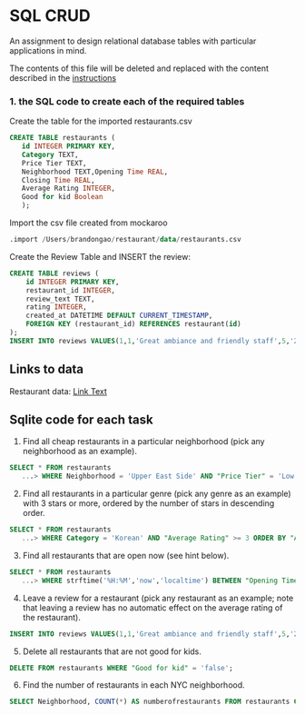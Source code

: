 # SQL CRUD

An assignment to design relational database tables with particular applications in mind.

The contents of this file will be deleted and replaced with the content described in the [instructions](./instructions.md)

### 1. the SQL code to create each of the required tables

Create the table for the imported restaurants.csv

```sql
CREATE TABLE restaurants (
   id INTEGER PRIMARY KEY,
   Category TEXT,
   Price Tier TEXT,
   Neighborhood TEXT,Opening Time REAL,
   Closing Time REAL,
   Average Rating INTEGER,
   Good for kid Boolean
   );

```

Import the csv file created from mockaroo

```sql
.import /Users/brandongao/restaurant/data/restaurants.csv

```

Create the Review Table and INSERT the review:

```sql
CREATE TABLE reviews (
    id INTEGER PRIMARY KEY,
    restaurant_id INTEGER,
    review_text TEXT,
    rating INTEGER,
    created_at DATETIME DEFAULT CURRENT_TIMESTAMP,
    FOREIGN KEY (restaurant_id) REFERENCES restaurant(id)
);
INSERT INTO reviews VALUES(1,1,'Great ambiance and friendly staff',5,'2024-02-29 18:25:14');

```

## Links to data

Restaurant data:
[Link Text](data/restaurants.csv)

## Sqlite code for each task

1. Find all cheap restaurants in a particular neighborhood (pick any neighborhood as an example).

```sql
SELECT * FROM restaurants
   ...> WHERE Neighborhood = 'Upper East Side' AND "Price Tier" = 'Low';
```

2. Find all restaurants in a particular genre (pick any genre as an example) with 3 stars or more, ordered by the number of stars in descending order.

```sql
SELECT * FROM restaurants
   ...> WHERE Category = 'Korean' AND "Average Rating" >= 3 ORDER BY "Average Rating" DESC;
```

3. Find all restaurants that are open now (see hint below).

```sql
SELECT * FROM restaurants
   ...> WHERE strftime('%H:%M','now','localtime') BETWEEN "Opening Time" AND "Closing Time";
```

4. Leave a review for a restaurant (pick any restaurant as an example; note that leaving a review has no automatic effect on the average rating of the restaurant).

```sql
INSERT INTO reviews VALUES(1,1,'Great ambiance and friendly staff',5,'2024-02-29 18:25:14');
```

5. Delete all restaurants that are not good for kids.

```sql
DELETE FROM restaurants WHERE "Good for kid" = 'false';
```

6. Find the number of restaurants in each NYC neighborhood.

```sql
SELECT Neighborhood, COUNT(*) AS numberofrestaurants FROM restaurants GROUP BY Neighborhood;
```
